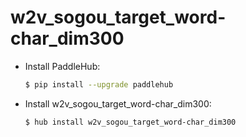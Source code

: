 # w2v_sogou_target_word-char_dim300
* Install PaddleHub: 

    ```bash
    $ pip install --upgrade paddlehub
    ```

* Install w2v_sogou_target_word-char_dim300: 

    ```bash
    $ hub install w2v_sogou_target_word-char_dim300
    ```
